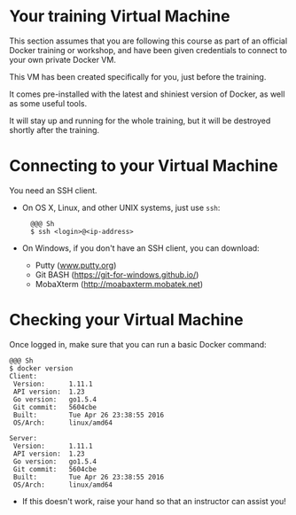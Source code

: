 <!SLIDE>
# Your training Virtual Machine

This section assumes that you are following this course as part of
an official Docker training or workshop, and have been given credentials
to connect to your own private Docker VM.

This VM has been created specifically for you, just before the training.

It comes pre-installed with the latest and shiniest version of Docker,
as well as some useful tools.

It will stay up and running for the whole training, but it will be destroyed
shortly after the training.


<!SLIDE>
# Connecting to your Virtual Machine

You need an SSH client.

* On OS X, Linux, and other UNIX systems, just use `ssh`:

        @@@ Sh
        $ ssh <login>@<ip-address>

* On Windows, if you don't have an SSH client, you can download:
  * Putty (www.putty.org)
  * Git BASH (https://git-for-windows.github.io/)
  * MobaXterm (http://moabaxterm.mobatek.net)


<!SLIDE>
# Checking your Virtual Machine

Once logged in, make sure that you can run a basic Docker command:

    @@@ Sh
    $ docker version
    Client:
     Version:      1.11.1
     API version:  1.23
     Go version:   go1.5.4
     Git commit:   5604cbe
     Built:        Tue Apr 26 23:38:55 2016
     OS/Arch:      linux/amd64

    Server:
     Version:      1.11.1
     API version:  1.23
     Go version:   go1.5.4
     Git commit:   5604cbe
     Built:        Tue Apr 26 23:38:55 2016
     OS/Arch:      linux/amd64

* If this doesn't work, raise your hand so that an instructor can assist you!
